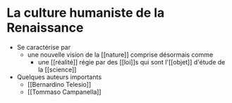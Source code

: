 # La culture humaniste de la Renaissance

- Se caractérise par
  - une nouvelle vision de la [[nature]] comprise désormais comme
	  - une [[réalité]] régie par des [[loi]]s qui sont l'[[objet]] d'étude de la [[science]]
- Quelques auteurs importants
  - [[Bernardino Telesio]]
  - [[Tommaso Campanella]]
    